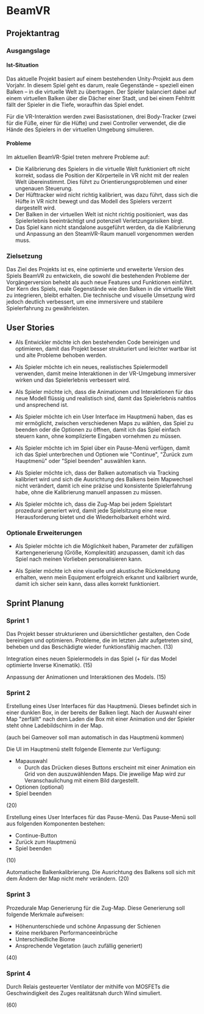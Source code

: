 # BeamVR
## Projektantrag
### Ausgangslage
#### Ist-Situation
Das aktuelle Projekt basiert auf einem bestehenden Unity-Projekt aus dem Vorjahr. In diesem Spiel geht es darum, reale Gegenstände – speziell einen Balken – in die virtuelle Welt zu übertragen. Der Spieler balanciert dabei auf einem virtuellen Balken über die Dächer einer Stadt, und bei einem Fehltritt fällt der Spieler in die Tiefe, woraufhin das Spiel endet.

Für die VR-Interaktion werden zwei Basisstationen, drei Body-Tracker (zwei für die Füße, einer für die Hüfte) und zwei Controller verwendet, die die Hände des Spielers in der virtuellen Umgebung simulieren.

#### Probleme
Im aktuellen BeamVR-Spiel treten mehrere Probleme auf:

* Die Kalibrierung des Spielers in die virtuelle Welt funktioniert oft nicht korrekt, sodass die Position der Körperteile in VR nicht mit der realen Welt übereinstimmt. Dies führt zu Orientierungsproblemen und einer ungenauen Steuerung.
* Der Hüfttracker wird nicht richtig kalibriert, was dazu führt, dass sich die Hüfte in VR nicht bewegt und das Modell des Spielers verzerrt dargestellt wird.
* Der Balken in der virtuellen Welt ist nicht richtig positioniert, was das Spielerlebnis beeinträchtigt und potenziell Verletzungsrisiken birgt.
* Das Spiel kann nicht standalone ausgeführt werden, da die Kalibrierung und Anpassung an den SteamVR-Raum manuell vorgenommen werden muss.

### Zielsetzung
Das Ziel des Projekts ist es, eine optimierte und erweiterte Version des Spiels BeamVR zu entwickeln, die sowohl die bestehenden Probleme der Vorgängerversion behebt als auch neue Features und Funktionen einführt. Der Kern des Spiels, reale Gegenstände wie den Balken in die virtuelle Welt zu integrieren, bleibt erhalten. Die technische und visuelle Umsetzung wird jedoch deutlich verbessert, um eine immersivere und stabilere Spielerfahrung zu gewährleisten.

## User Stories 

* Als Entwickler möchte ich den bestehenden Code bereinigen und optimieren, damit das Projekt besser strukturiert und leichter wartbar ist und alte Probleme behoben werden.

* Als Spieler möchte ich ein neues, realistisches Spielermodell verwenden, damit meine Interaktionen in der VR-Umgebung immersiver wirken und das Spielerlebnis verbessert wird.

* Als Spieler möchte ich, dass die Animationen und Interaktionen für das neue Modell flüssig und realistisch sind, damit das Spielerlebnis nahtlos und ansprechend ist.

* Als Spieler möchte ich ein User Interface im Hauptmenü haben, das es mir ermöglicht, zwischen verschiedenen Maps zu wählen, das Spiel zu beenden oder die Optionen zu öffnen, damit ich das Spiel einfach steuern kann, ohne komplizierte Eingaben vornehmen zu müssen.

* Als Spieler möchte ich im Spiel über ein Pause-Menü verfügen, damit ich das Spiel unterbrechen und Optionen wie "Continue", "Zurück zum Hauptmenü" oder "Spiel beenden" auswählen kann.

* Als Spieler möchte ich, dass der Balken automatisch via Tracking kalibriert wird und sich die Ausrichtung des Balkens beim Mapwechsel nicht verändert, damit ich eine präzise und konsistente Spielerfahrung habe, ohne die Kalibrierung manuell anpassen zu müssen.

* Als Spieler möchte ich, dass die Zug-Map bei jedem Spielstart prozedural generiert wird, damit jede Spielsitzung eine neue Herausforderung bietet und die Wiederholbarkeit erhöht wird.

### Optionale Erweiterungen 

* Als Spieler möchte ich die Möglichkeit haben, Parameter der zufälligen Kartengenerierung (Größe, Komplexität) anzupassen, damit ich das Spiel nach meinen Vorlieben personalisieren kann.

* Als Spieler möchte ich eine visuelle und akustische Rückmeldung erhalten, wenn mein Equipment erfolgreich erkannt und kalibriert wurde, damit ich sicher sein kann, dass alles korrekt funktioniert.

## Sprint Planung 

### Sprint 1 

Das Projekt besser strukturieren und übersichtlicher gestalten, den Code bereinigen und optimieren. Probleme, die im letzten Jahr aufgetreten sind, beheben und das Beschädigte wieder funktionsfähig machen. (13)

Integration eines neuen Spielermodels in das Spiel (+ für das Model optimierte Inverse Kinematik). (15)

Anpassung der Animationen und Interaktionen des Models. (15)

### Sprint 2 

Erstellung eines User Interfaces für das Hauptmenü. Dieses befindet sich in einer dunklen Box, in der bereits der Balken liegt. Nach der Auswahl einer Map "zerfällt" nach dem Laden die Box mit einer Animation und der Spieler steht ohne Ladebildschirm in der Map.

(auch bei Gameover soll man automatisch in das Hauptmenü kommen)

Die UI im Hauptmenü stellt folgende Elemente zur Verfügung: 

* Mapauswahl
     - Durch das Drücken dieses Buttons erscheint mit einer Animation ein Grid von den auszuwählenden Maps. Die jeweilige Map wird zur Veranschaulichung mit einem Bild dargestellt. 
* Optionen (optional)
* Spiel beenden

(20)

Erstellung eines User Interfaces für das Pause-Menü. Das Pause-Menü soll aus folgenden Komponenten bestehen: 

* Continue-Button 
* Zurück zum Hauptmenü 
* Spiel beenden 

(10)

Automatische Balkenkalibrierung. Die Ausrichtung des Balkens soll sich mit dem Ändern der Map nicht mehr verändern. (20)

### Sprint 3 

Prozedurale Map Generierung für die Zug-Map. Diese Generierung soll folgende Merkmale aufweisen: 

* Höhenunterschiede und schöne Anpassung der Schienen 
* Keine merkbaren Performanceeinbrüche 
* Unterschiedliche Biome 
* Ansprechende Vegetation (auch zufällig generiert)

(40)

### Sprint 4

Durch Relais gesteuerter Ventilator der mithilfe von MOSFETs die Geschwindigkeit des Zuges realitätsnah durch Wind simuliert.

(60)
